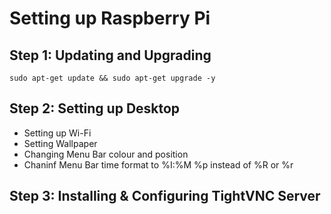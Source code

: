 # Setting up Raspberry Pi

## Step 1: Updating and Upgrading
```
sudo apt-get update && sudo apt-get upgrade -y
```

## Step 2: Setting up Desktop
* Setting up Wi-Fi
* Setting Wallpaper
* Changing Menu Bar colour and position
* Chaninf Menu Bar time format to %I:%M %p instead of %R or %r

## Step 3: Installing & Configuring TightVNC Server
